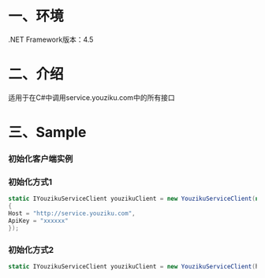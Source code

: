 # 一、环境
.NET Framework版本：4.5

# 二、介绍

适用于在C#中调用service.youziku.com中的所有接口

# 三、Sample
### 初始化客户端实例
     
  
### 初始化方式1
```csharp
static IYouzikuServiceClient youzikuClient = new YouzikuServiceClient(new YouzikuConfig()
{
Host = "http://service.youziku.com",
ApiKey = "xxxxxx"
});

```
### 初始化方式2
```csharp 
static IYouzikuServiceClient youzikuClient = new YouzikuServiceClient(host: "http://service.youziku.com", apiKey: "xxxxxx");
```
